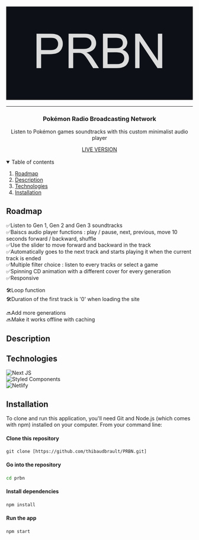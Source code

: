 <div align="center">

![PRBN](public/PRBN.png)

</div>

---

<h3 align="center">
    Pokémon Radio Broadcasting Network
</h3>

<p align="center">Listen to Pokémon games soundtracks with this custom minimalist audio player</p>  
<div align="center">
  <a href="https://prbn.netlify.app/">LIVE VERSION</a>  
</div>
<br />

<details open="open">  
  <summary>Table of contents</summary>

1.  [Roadmap](#roadmap)
2.  [Description](#description)
3.  [Technologies](#technologies)
4.  [Installation](#installation)

</details>

<h2 id="roadmap">Roadmap</h2>

✅Listen to Gen 1, Gen 2 and Gen 3 soundtracks  
✅Baiscs audio player functions : play / pause, next, previous, move 10 seconds forward / backward, shuffle  
✅Use the slider to move forward and backward in the track  
✅Automatically goes to the next track and starts playing it when the current track is ended  
✅Multiple filter choice : listen to every tracks or select a game  
✅Spinning CD animation with a different cover for every generation  
✅Responsive

🛠Loop function  
🛠Duration of the first track is '0' when loading the site  

🔜Add more generations  
🔜Make it works offline with caching

<h2 id="description">Description</h2>

<h2 id="technologies">Technologies</h2>

![Next JS](https://img.shields.io/badge/Next-black?style=for-the-badge&logo=next.js&logoColor=white)  
![Styled Components](https://img.shields.io/badge/styled--components-9c264d?style=for-the-badge&logo=styled-components&logoColor=white)  
![Netlify](https://img.shields.io/badge/netlify-%23000000.svg?style=for-the-badge&logo=netlify&logoColor=#00C7B7)

<h2 id="installation">Installation</h2>

To clone and run this application, you'll need Git and Node.js (which comes with npm) installed on your computer. From your command line:

#### Clone this repository

```
git clone [https://github.com/thibaudbrault/PRBN.git]
```

#### Go into the repository

```bash
cd prbn
```

#### Install dependencies

```bash
npm install
```

#### Run the app

```bash
npm start
```

